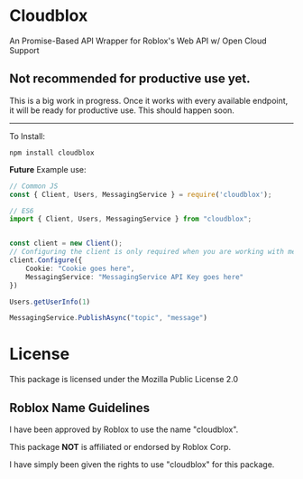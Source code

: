 # Cloudblox

An Promise-Based API Wrapper for Roblox's Web API w/ Open Cloud Support

## Not recommended for productive use yet.
This is a big work in progress. Once it works with every available endpoint, it will be ready for productive use. This should happen soon.

***

To Install:

```
npm install cloudblox
```


**Future** Example use:

```ts
// Common JS
const { Client, Users, MessagingService } = require('cloudblox');

// ES6
import { Client, Users, MessagingService } from "cloudblox";


const client = new Client();
// Configuring the client is only required when you are working with methods that need authentication
client.Configure({
	Cookie: "Cookie goes here",
	MessagingService: "MessagingService API Key goes here"
})

Users.getUserInfo(1)

MessagingService.PublishAsync("topic", "message")

```

# License

This package is licensed under the Mozilla Public License 2.0

## Roblox Name Guidelines

I have been approved by Roblox to use the name "cloudblox".

This package **NOT** is affiliated or endorsed by Roblox Corp.

I have simply been given the rights to use "cloudblox" for this package.
